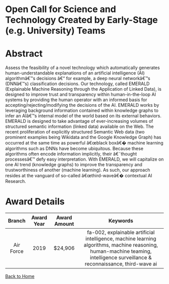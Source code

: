 
Open Call for Science and Technology Created by Early-Stage (e.g. University) Teams
===================================================================================

# Abstract


Assess the feasibility of a novel technology which automatically generates human-understandable explanations of an artificial intelligence (AI) algorithmâ€™s decisions â€“ for example, a deep neural networkâ€™s (DNNâ€™s) classification decisions. Our technology, called EMERALD (Explainable Machine Reasoning through the Application of Linked Data), is designed to improve trust and transparency within human-in-the-loop AI systems by providing the human operator with an informed basis for accepting/rejecting/modifying the decisions of the AI. EMERALD works by leveraging background information contained within knowledge graphs to infer an AIâ€™s internal model of the world based on its external behaviors. EMERALD is designed to take advantage of ever-increasing volumes of structured semantic information (linked data) available on the Web. The recent proliferation of explicitly structured Semantic Web data (two prominent examples being Wikidata and the Google Knowledge Graph) has occurred at the same time as powerful â€œblack boxâ€� machine learning algorithms such as DNNs have become ubiquitous. Because these algorithms often encode information implicitly, their â€˜thought processesâ€™ defy easy interpretation. With EMERALD, we will capitalize on one AI trend (knowledge graphs) to improve the transparency and trustworthiness of another (machine learning). As such, our approach resides at the vanguard of so-called â€œthird-waveâ€� contextual AI Research.  

# Award Details

|Branch|Award Year|Award Amount|Keywords|
| :---: | :---: | :---: | :---: |
|Air Force|2019|$24,906|fa-002, explainable artificial intelligence, machine learning algorithms, machine reasoning, human-machine teaming, intelligence surveillance & reconnaissance, third-wave ai|
  
  


[Back to Home](https://github.com/chrischow/dod_sbir_awards/Reports/DJ/#1585)